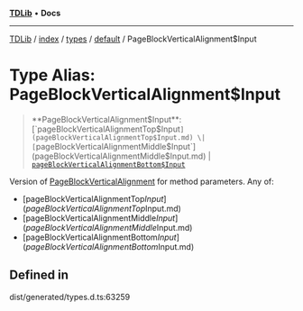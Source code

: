[**TDLib**](../../../../../../README.md) • **Docs**

***

[TDLib](../../../../../../modules.md) / [index](../../../../../README.md) / [types](../../../README.md) / [default](../README.md) / PageBlockVerticalAlignment$Input

# Type Alias: PageBlockVerticalAlignment$Input

> **PageBlockVerticalAlignment$Input**: [`pageBlockVerticalAlignmentTop$Input`](pageBlockVerticalAlignmentTop$Input.md) \| [`pageBlockVerticalAlignmentMiddle$Input`](pageBlockVerticalAlignmentMiddle$Input.md) \| [`pageBlockVerticalAlignmentBottom$Input`](pageBlockVerticalAlignmentBottom$Input.md)

Version of [PageBlockVerticalAlignment](PageBlockVerticalAlignment.md) for method parameters.
Any of:
- [pageBlockVerticalAlignmentTop$Input](pageBlockVerticalAlignmentTop$Input.md)
- [pageBlockVerticalAlignmentMiddle$Input](pageBlockVerticalAlignmentMiddle$Input.md)
- [pageBlockVerticalAlignmentBottom$Input](pageBlockVerticalAlignmentBottom$Input.md)

## Defined in

dist/generated/types.d.ts:63259
